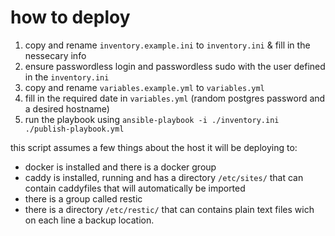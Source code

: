 # how to deploy

1. copy and rename `inventory.example.ini` to `inventory.ini` & fill in the nessecary info
2. ensure passwordless login and passwordless sudo with the user defined in the `inventory.ini`  
3. copy and rename `variables.example.yml` to `variables.yml`
4. fill in the required date in `variables.yml` (random postgres password and a desired hostname)
5. run the playbook using `ansible-playbook -i ./inventory.ini ./publish-playbook.yml`

this script assumes a few things about the host it will be deploying to:

- docker is installed and there is a docker group
- caddy is installed, running and has a directory `/etc/sites/` that can contain caddyfiles that will automatically be imported
- there is a group called restic 
- there is a directory `/etc/restic/` that can contains plain text files wich on each line a backup location.



